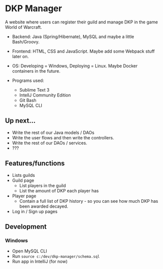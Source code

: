 # DKP Manager

A website where users can register their guild and manage DKP in the game World of Warcraft.

- Backend: Java (Spring/Hibernate), MySQL and maybe a little Bash/Groovy.
- Frontend: HTML, CSS and JavaScript. Maybe add some Webpack stuff later on.
- OS: Developing = Windows, Deploying = Linux. Maybe Docker containers in the future.

- Programs used:
	- Sublime Text 3
	- IntellJ Community Edition
	- Git Bash
	- MySQL CLI

## Up next...
- Write the rest of our Java models / DAOs
- Write the user flows and then write the controllers.
- Write the rest of our DAOs / services.
- ???

## Features/functions

- Lists guilds
- Guild page
	- List players in the guild
	- List the amount of DKP each player has
- Player page
	- Contain a full list of DKP history - so you can see how much DKP has been awarded decayed.
- Log in / Sign up pages

## Development

### Windows
- Open MySQL CLI
- Run `source c:/dev/dkp-manager/schema.sql`
- Run app in IntelliJ (for now)